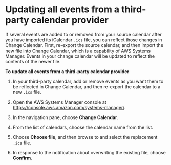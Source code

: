 # Updating all events from a third\-party calendar provider<a name="change-calendar-import-add-remove"></a>

If several events are added to or removed from your source calendar after you have imported its iCalendar `.ics` file, you can reflect those changes in Change Calendar\. First, re\-export the source calendar, and then import the new file into Change Calendar, which is a capability of AWS Systems Manager\. Events in your change calendar will be updated to reflect the contents of the newer file\.

**To update all events from a third\-party calendar provider**

1. In your third\-party calendar, add or remove events as you want them to be reflected in Change Calendar, and then re\-export the calendar to a new `.ics` file\.

1. Open the AWS Systems Manager console at [https://console\.aws\.amazon\.com/systems\-manager/](https://console.aws.amazon.com/systems-manager/)\.

1. In the navigation pane, choose **Change Calendar**\.

1. From the list of calendars, choose the calendar name from the list\.

1. Choose **Choose file**, and then browse to and select the replacement `.ics` file\.

1. In response to the notification about overwriting the existing file, choose **Confirm**\.